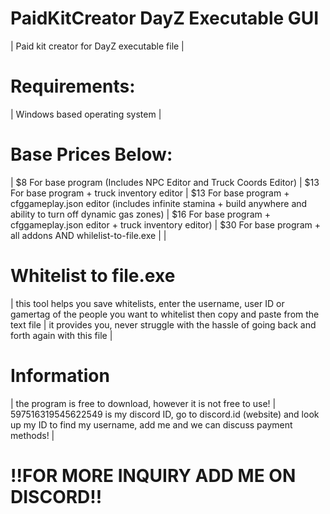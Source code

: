 # PaidKitCreator DayZ Executable GUI
| Paid kit creator for DayZ executable file
|
# Requirements:
| Windows based operating system
|
# Base Prices Below:
| $8   For base program (Includes NPC Editor and Truck Coords Editor)
| $13  For base program + truck inventory editor
| $13  For base program + cfggameplay.json editor (includes infinite stamina + build anywhere and ability to turn off dynamic gas zones)
| $16  For base program + cfggameplay.json editor + truck inventory editor)
| $30  For base program + all addons AND whilelist-to-file.exe
|
|
# Whitelist to file.exe
| this tool helps you save whitelists, enter the username, user ID or gamertag of the people you want to whitelist then copy and paste from the text file
| it provides you, never struggle with the hassle of going back and forth again with this file
|
# Information
| the program is free to download, however it is not free to use!
| 597516319545622549 is my discord ID, go to discord.id (website) and look up my ID to find my username, add me and we can discuss payment methods!
|
# !!FOR MORE INQUIRY ADD ME ON DISCORD!!
